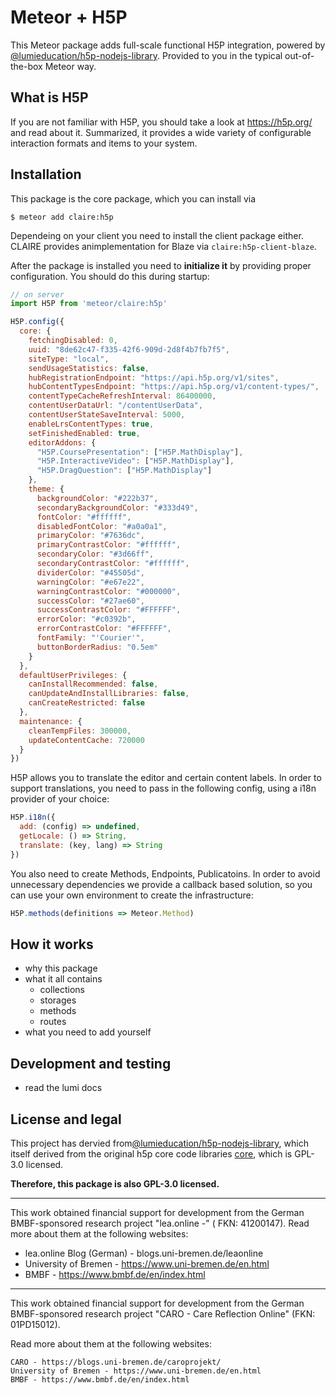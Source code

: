 # Meteor + H5P

This Meteor package adds full-scale functional H5P integration, powered by
[@lumieducation/h5p-nodejs-library](https://github.com/Lumieducation/H5P-Nodejs-library). Provided to you in the typical
out-of-the-box Meteor way.

## What is H5P

If you are not familiar with H5P, you should take a look at https://h5p.org/ and read about it. Summarized, it provides
a wide variety of configurable interaction formats and items to your system.

## Installation

This package is the core package, which you can install via

```shell
$ meteor add claire:h5p
```

Dependeing on your client you need to install the client package either. CLAIRE provides animplementation for Blaze
via  `claire:h5p-client-blaze`.

After the package is installed you need to **initialize it** by providing proper configuration. You should do this
during startup:

```js
// on server
import H5P from 'meteor/claire:h5p'

H5P.config({
  core: {
    fetchingDisabled: 0,
    uuid: "8de62c47-f335-42f6-909d-2d8f4b7fb7f5",
    siteType: "local",
    sendUsageStatistics: false,
    hubRegistrationEndpoint: "https://api.h5p.org/v1/sites",
    hubContentTypesEndpoint: "https://api.h5p.org/v1/content-types/",
    contentTypeCacheRefreshInterval: 86400000,
    contentUserDataUrl: "/contentUserData",
    contentUserStateSaveInterval: 5000,
    enableLrsContentTypes: true,
    setFinishedEnabled: true,
    editorAddons: {
      "H5P.CoursePresentation": ["H5P.MathDisplay"],
      "H5P.InteractiveVideo": ["H5P.MathDisplay"],
      "H5P.DragQuestion": ["H5P.MathDisplay"]
    },
    theme: {
      backgroundColor: "#222b37",
      secondaryBackgroundColor: "#333d49",
      fontColor: "#ffffff",
      disabledFontColor: "#a0a0a1",
      primaryColor: "#7636dc",
      primaryContrastColor: "#ffffff",
      secondaryColor: "#3d66ff",
      secondaryContrastColor: "#ffffff",
      dividerColor: "#45505d",
      warningColor: "#e67e22",
      warningContrastColor: "#000000",
      successColor: "#27ae60",
      successContrastColor: "#FFFFFF",
      errorColor: "#c0392b",
      errorContrastColor: "#FFFFFF",
      fontFamily: "'Courier'",
      buttonBorderRadius: "0.5em"
    }
  },
  defaultUserPrivileges: {
    canInstallRecommended: false,
    canUpdateAndInstallLibraries: false,
    canCreateRestricted: false
  },
  maintenance: {
    cleanTempFiles: 300000,
    updateContentCache: 720000
  }
})
```

H5P allows you to translate the editor and certain content labels.
In order to support translations, you need to pass in the following
config, using a i18n provider of your choice:

```js
H5P.i18n({
  add: (config) => undefined,
  getLocale: () => String,
  translate: (key, lang) => String
})
```

You also need to create Methods, Endpoints, Publicatoins. In order to avoid unnecessary dependencies we provide a
callback based solution, so you can use your own environment to create the infrastructure:

```js
H5P.methods(definitions => Meteor.Method)
```

## How it works

- why this package
- what it all contains
    - collections
    - storages
    - methods
    - routes
- what you need to add yourself

## Development and testing

- read the lumi docs

## License and legal

This project has dervied from[@lumieducation/h5p-nodejs-library](https://github.com/Lumieducation/H5P-Nodejs-library),
which itself derived from the original h5p core code libraries [core](https://github.com/h5p/h5p-php-library), which is
GPL-3.0 licensed.

**Therefore, this package is also GPL-3.0 licensed.**

---
This work obtained financial support for development from the German BMBF-sponsored research project "lea.online -" (
FKN: 41200147). Read more about them at the following websites:

- lea.online Blog (German) - blogs.uni-bremen.de/leaonline
- University of Bremen - https://www.uni-bremen.de/en.html
- BMBF - https://www.bmbf.de/en/index.html

---
This work obtained financial support for development from the German BMBF-sponsored research project "CARO - Care
Reflection Online" (FKN: 01PD15012).

Read more about them at the following websites:

    CARO - https://blogs.uni-bremen.de/caroprojekt/
    University of Bremen - https://www.uni-bremen.de/en.html
    BMBF - https://www.bmbf.de/en/index.html

